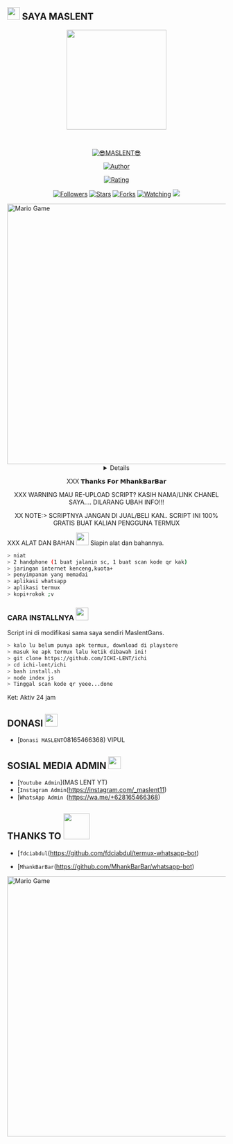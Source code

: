 ## <img src="https://github.com/TheDudeThatCode/TheDudeThatCode/blob/master/Assets/Hi.gif" width="29px"> SAYA MASLENT
<p align="center">
<img src="https://raw.githubusercontent.com/A187ID/AR15BOT/main/aris/A187.jpg" width="230" height="230"/>
</p>
<br>



<p align="center">
<a href="#"><img title="😎MASLENT😎" src="https://img.shields.io/badge/ICHI-green?colorA=%23ff0000&colorB=%23017e40&style=for-the-badge"></a>
</p>
<p align="center">
<a href="https://github.com/ichi-lent"><img title="Author" src="https://img.shields.io/badge/AUTHOR-MASLENT GANS-orange.svg?style=for-the-badge&logo=github"></a>
</p>
<p align="center">
<a href="https://www.codefactor.io/repository/github/A187ID/AR15BOT"><img title="Rating" src="https://www.codefactor.io/repository/github/ichi-lent/ichi/badge/main"></a>
</p>
<p align="center">
<a href="https://github.com/ichi-lent/ichi/followers"><img title="Followers" src="https://img.shields.io/github/followers/ICHI?color=blue&style=flat-square"></a>
<a href="https://github.com/ichi-lent/ichi/stargazers/"><img title="Stars" src="https://img.shields.io/github/stars/ichi-lent/ichi?color=red&style=flat-square"></a>
<a href="https://github.com/ichi-lent/ichi/network/members"><img title="Forks" src="https://img.shields.io/github/forks/ichi-lent/ichi?color=red&style=flat-square"></a>
<a href="https://github.com/ichi-lent/ichi/watchers"><img title="Watching" src="https://img.shields.io/github/watchers/ichi-lent/ichi?label=Watchers&color=blue&style=flat-square"></a>
<a href="https://hits.seeyoufarm.com"><img src="https://hits.seeyoufarm.com/api/count/incr/badge.svg?url=https%3A%2F%2Fgithub.com%2FA187ID%2FAR15BOT&count_bg=%2379C83D&title_bg=%23555555&icon=probot.svg&icon_color=%2300FF6D&title=hits&edge_flat=false"/></a>
</p>
<img src="https://github.com/TheDudeThatCode/TheDudeThatCode/blob/master/Assets/Developer.gif" alt="Mario Game" width="600" />
<div align="center">
<details>
 
</details>

XXX 𝗧𝗵𝗮𝗻𝗸𝘀 𝗙𝗼𝗿 𝗠𝗵𝗮𝗻𝗸𝗕𝗮𝗿𝗕𝗮𝗿

XXX WARNING
MAU RE-UPLOAD SCRIPT? KASIH NAMA/LINK CHANEL SAYA.... DILARANG UBAH INFO!!!

XX NOTE:> 
SCRIPTNYA JANGAN DI JUAL/BELI KAN.. SCRIPT INI 100% GRATIS BUAT KALIAN PENGGUNA TERMUX
</div>

XXX ALAT DAN BAHAN <img src="https://github.com/TheDudeThatCode/TheDudeThatCode/blob/master/Assets/Mario_Hello_Big.gif" width="29px">
Siapin alat dan bahannya.
```bash
> niat
> 2 handphone (1 buat jalanin sc, 1 buat scan kode qr kak)
> jaringan internet kenceng,kuota+
> penyimpanan yang memadai
> aplikasi whatsapp
> aplikasi termux
> kopi+rokok ;v
```

### CARA INSTALLNYA  <img src="https://github.com/TheDudeThatCode/TheDudeThatCode/blob/master/Assets/hmm.gif" width="29px">
Script ini di modifikasi sama saya sendiri MaslentGans.
```bash
> kalo lu belum punya apk termux, download di playstore
> masuk ke apk termux lalu ketik dibawah ini!
> git clone https://github.com/ICHI-LENT/ichi
> cd ichi-lent/ichi
> bash install.sh
> node index js
> Tinggal scan kode qr yeee...done
```


Ket: Aktiv 24 jam

## DONASI <img src="https://github.com/TheDudeThatCode/TheDudeThatCode/blob/master/Assets/coin.gif" width="29px">
* [`Donasi MASLENT`08165466368) VIPUL


## SOSIAL MEDIA ADMIN <img src="https://github.com/TheDudeThatCode/TheDudeThatCode/blob/master/Assets/powerup.gif" width="29px">

* [`Youtube Admin`](MAS LENT YT)
* [`Instagram Admin`(https://instagram.com/_maslent11)
* [`WhatsApp Admin `(https://wa.me/+628165466368)
## THANKS TO <img src="https://github.com/TheDudeThatCode/TheDudeThatCode/blob/master/Assets/Handshake.gif" width="60px">

* [`fdciabdul`(https://github.com/fdciabdul/termux-whatsapp-bot)

* [`MhankBarBar`(https://github.com/MhankBarBar/whatsapp-bot)
<img src="https://github.com/TheDudeThatCode/TheDudeThatCode/blob/master/Assets/Mario_Gameplay.gif" alt="Mario Game" width="600" />

